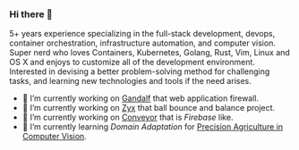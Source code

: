 ### Hi there 👋

5+ years experience specializing in the full-stack development, devops, container orchestration, infrastructure automation, and computer vision. Super nerd who loves Containers, Kubernetes, Golang, Rust, Vim, Linux and OS X and enjoys to customize all of the development environment. Interested in devising a better problem-solving method for challenging tasks, and learning new technologies and tools if the need arises.

- 🔭 I’m currently working on [Gandalf](https://github.com/yildizozan/gandalf) that web application firewall.
- 🔭 I’m currently working on [Zyx](github.com/yildizozan/zyx) that ball bounce and balance project.
- 🔭 I’m currently working on [Conveyor](github.com/yildizozan/conveyor-cloud) that is *Firebase* like.
- 🌱 I’m currently learning *Domain Adaptation* for [Precision Agriculture in Computer Vision](github.com/yildizozan/precision-agriculture-computer-vision).

<!--
**yildizozan/yildizozan** is a ✨ _special_ ✨ repository because its `README.md` (this file) appears on your GitHub profile.

Here are some ideas to get you started:

- 🔭 I’m currently working on ...
- 🌱 I’m currently learning ...
- 👯 I’m looking to collaborate on ...
- 🤔 I’m looking for help with ...
- 💬 Ask me about ...
- 📫 How to reach me: ...
- 😄 Pronouns: ...
- ⚡ Fun fact: ...
-->
